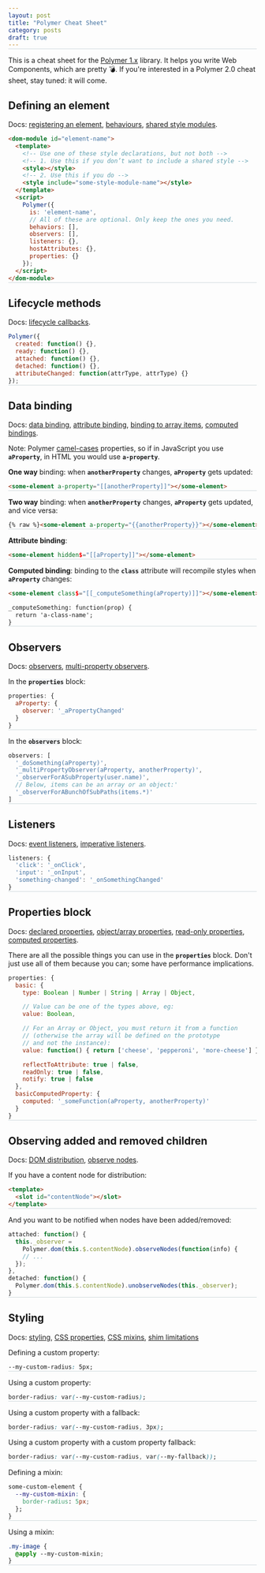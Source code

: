 ```yaml
---
layout: post
title: "Polymer Cheat Sheet"
category: posts
draft: true
---
```


<style>
.highlight .err {
  color: inherit;
  background-color: inherit;
}
.highlight .s1, .highlight .s {
  color: #336699;
  background: inherit;
}
pre {
  margin-bottom: 30px;
}
pre, code {
  background: #f4f6f8;
}
p > code {
  font-weight: bold;
}
pre {
  border-bottom: solid 1px #CFD8DC;
}
</style>

This is a cheat sheet for the [Polymer 1.x](https://www.polymer-project.org/1.0/) library.
It helps you write Web Components, which are pretty 💣. If you're interested in a
Polymer 2.0 cheat sheet, stay tuned: it will come.

## Defining an element

Docs: [registering an element](https://www.polymer-project.org/1.0/docs/devguide/registering-elements),
[behaviours](https://www.polymer-project.org/1.0/docs/devguide/registering-elements#prototype-mixins),
[shared style modules](https://www.polymer-project.org/1.0/docs/devguide/styling#style-modules).

```html
<dom-module id="element-name">
  <template>
    <!-- Use one of these style declarations, but not both -->
    <!-- 1. Use this if you don’t want to include a shared style -->
    <style></style>
    <!-- 2. Use this if you do -->
    <style include="some-style-module-name"></style>
  </template>
  <script>
    Polymer({
      is: 'element-name',
      // All of these are optional. Only keep the ones you need.
      behaviors: [],
      observers: [],
      listeners: {},
      hostAttributes: {},
      properties: {}
    });
  </script>
</dom-module>
```

## Lifecycle methods

Docs: [lifecycle callbacks](https://www.polymer-project.org/1.0/docs/devguide/registering-elements#lifecycle-callbacks).

```js
Polymer({
  created: function() {},
  ready: function() {},
  attached: function() {},
  detached: function() {},
  attributeChanged: function(attrType, attrType) {}
});
```

## Data binding
Docs: [data binding](https://www.polymer-project.org/1.0/docs/devguide/data-binding),
[attribute binding](https://www.polymer-project.org/1.0/docs/devguide/data-binding#attribute-binding),
[binding to array items](https://www.polymer-project.org/1.0/docs/devguide/data-binding#bind-array-item),
[computed bindings](https://www.polymer-project.org/1.0/docs/devguide/data-binding#annotated-computed).

Note: Polymer [camel-cases](https://www.polymer-project.org/1.0/docs/devguide/properties#property-name-mapping) properties, so if in JavaScript you use `aProperty`,
in HTML you would use `a-property`.

**One way** binding: when `anotherProperty` changes, `aProperty` gets updated:

```html
<some-element a-property="[[anotherProperty]]"></some-element>
```

**Two way** binding: when `anotherProperty` changes, `aProperty` gets updated,
and vice versa:

```html
{% raw %}<some-element a-property="{{anotherProperty}}"></some-element>{% endraw %}
```

**Attribute binding**:

```html
<some-element hidden$="[[aProperty]]"></some-element>
```

**Computed binding**: binding to the `class` attribute will recompile styles when
`aProperty` changes:

```html
<some-element class$="[[_computeSomething(aProperty)]]"></some-element>

_computeSomething: function(prop) {
  return 'a-class-name';
}
```

## Observers

Docs: [observers](https://www.polymer-project.org/1.0/docs/devguide/observers),
[multi-property observers](https://www.polymer-project.org/1.0/docs/devguide/observers#multi-property-observers).

In the `properties` block:

```js
properties: {
  aProperty: {
    observer: '_aPropertyChanged'
  }
}
```

In the `observers` block:

```js
observers: [
  '_doSomething(aProperty)',
  '_multiPropertyObserver(aProperty, anotherProperty)',
  '_observerForASubProperty(user.name)',
  // Below, items can be an array or an object:'
  '_observerForABunchOfSubPaths(items.*)'
]
```

## Listeners
Docs: [event listeners](https://www.polymer-project.org/1.0/docs/devguide/events#event-listeners),
[imperative listeners](https://www.polymer-project.org/1.0/docs/devguide/events#imperative-listeners).

```js
listeners: {
  'click': '_onClick',
  'input': '_onInput',
  'something-changed': '_onSomethingChanged'
}
```

## Properties block

Docs: [declared properties](https://www.polymer-project.org/1.0/docs/devguide/properties),
[object/array properties](https://www.polymer-project.org/1.0/docs/devguide/properties#configuring-object-and-array-properties),
[read-only properties](https://www.polymer-project.org/1.0/docs/devguide/properties#read-only),
[computed properties](https://www.polymer-project.org/1.0/docs/devguide/observers#define-a-computed-property).

There are all the possible things you can use in the `properties`
block. Don't just use all of them because you can; some have performance
implications.

```js
properties: {
  basic: {
    type: Boolean | Number | String | Array | Object,

    // Value can be one of the types above, eg:
    value: Boolean,

    // For an Array or Object, you must return it from a function
    // (otherwise the array will be defined on the prototype
    // and not the instance):
    value: function() { return ['cheese', 'pepperoni', 'more-cheese'] },

    reflectToAttribute: true | false,
    readOnly: true | false,
    notify: true | false
  },
  basicComputedProperty: {
    computed: '_someFunction(aProperty, anotherProperty)'
  }
}
```

## Observing added and removed children

Docs: [DOM distribution](https://www.polymer-project.org/1.0/docs/devguide/local-dom#dom-distribution),
[observe nodes](https://www.polymer-project.org/1.0/docs/devguide/local-dom#observe-nodes).

If you have a content node for distribution:

```html
<template>
  <slot id="contentNode"></slot>
</template>
```
And you want to be notified when nodes have been added/removed:

```js
attached: function() {
  this._observer =
    Polymer.dom(this.$.contentNode).observeNodes(function(info) {
    // ...
  });
},
detached: function() {
  Polymer.dom(this.$.contentNode).unobserveNodes(this._observer);
}
```

## Styling

Docs: [styling](https://www.polymer-project.org/1.0/docs/devguide/styling),
[CSS properties](https://www.polymer-project.org/1.0/docs/devguide/styling#custom-css-properties),
[CSS mixins](https://www.polymer-project.org/1.0/docs/devguide/styling#custom-css-mixins),
[shim limitations](https://www.polymer-project.org/1.0/docs/devguide/styling#custom-properties-shim-limitations)

Defining a custom property:

```css
--my-custom-radius: 5px;
```

Using a custom property:

```css
border-radius: var(--my-custom-radius);
```

Using a custom property with a fallback:

```css
border-radius: var(--my-custom-radius, 3px);
```

Using a custom property with a custom property fallback:

```css
border-radius: var(--my-custom-radius, var(--my-fallback));
```

Defining a mixin:

```css
some-custom-element {
  --my-custom-mixin: {
    border-radius: 5px;
  };
}
```

Using a mixin:

```css
.my-image {
  @apply --my-custom-mixin;
}
```
